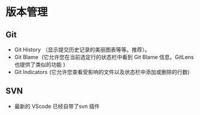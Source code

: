 # 版本管理

## Git
- Git History  （显示提交历史记录的美丽图表等等。推荐）。 
- Git Blame   (它允许您在当前选定行的状态栏中看到 Git Blame 信息。GitLens 也提供了类似的功能 )
- Git Indicators  (它允许您查看受影响的文件以及状态栏中添加或删除的行数) 

## SVN
- 最新的 VScode 已经自带了svn 插件
